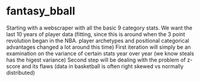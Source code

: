 # fantasy_bball

Starting with a webscraper with all the basic 9 category stats. We want the last 10 years of player data (fitting, since this is around when the 3 point revolution began in the NBA. player archetypes and positional categorical advantages changed a lot around this time)
First iteration will simply be an examination on the variance of certain stats year over year (we know steals has the higest variance)
Second step will be dealing with the problem of z-score and its flaws (data in basketball is often right skewed vs normally distributed)
